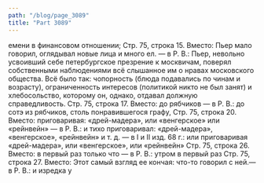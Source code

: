 ```yaml
---
path: "/blog/page_3089"
title: "Part 3089"
---
```


емени в финансовом отношении;
Стр. 75, строка 15.
Вместо: Пьер мало говорил, оглядывал новые лица и много ел. — в Р. В.: Пьер, невольно усвоивший себе петербургское презрение к москвичам, поверял собственными наблюдениями всё слышанное им о нравах московского общества. Всё было так: чопорность (блюда подавались по чинам и возрасту), ограниченность интересов (политикой никто не был занят) и хлебосольство, которому он, однако, отдавал должную справедливость.
Стр. 75, строка 17.
Вместо: до рябчиков — в Р. В.: до сотэ из рябчиков, столь понравившегося графу,
Стр. 75, строка 20.
Вместо: приговаривая: «дрей-мадера», или «венгерское» или «рейнвейн» — в Р. В.: и тихо приговаривал: «дрей-мадера», «венгерское», «рейнвейн» и т. д. — в I и II изд. 68 г.: или приговаривая «дрей-мадера», или «венгерское», или «рейнвейн»
Стр. 75, строка 26.
Вместо: в первый раз только что — в Р. В.: утром в первый раз
Стр. 75, строка 27.
Вместо: Этот самый взгляд ее кончая: что-то говорил с ней.— в Р. В.: и изредка у
